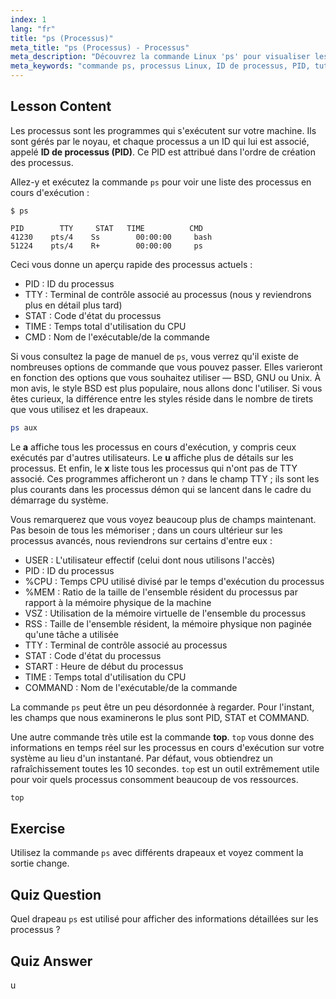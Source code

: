 ```yaml
---
index: 1
lang: "fr"
title: "ps (Processus)"
meta_title: "ps (Processus) - Processus"
meta_description: "Découvrez la commande Linux 'ps' pour visualiser les processus en cours d'exécution et comprendre les ID de processus (PID). Obtenez un guide pour débutants sur la gestion des processus."
meta_keywords: "commande ps, processus Linux, ID de processus, PID, tutoriel Linux, débutant, guide, commande top"
---
```


## Lesson Content

Les processus sont les programmes qui s'exécutent sur votre machine. Ils sont gérés par le noyau, et chaque processus a un ID qui lui est associé, appelé **ID de processus (PID)**. Ce PID est attribué dans l'ordre de création des processus.

Allez-y et exécutez la commande `ps` pour voir une liste des processus en cours d'exécution :

```plaintext
$ ps

PID        TTY     STAT   TIME          CMD
41230    pts/4    Ss        00:00:00     bash
51224    pts/4    R+        00:00:00     ps
```

Ceci vous donne un aperçu rapide des processus actuels :

- PID : ID du processus
- TTY : Terminal de contrôle associé au processus (nous y reviendrons plus en détail plus tard)
- STAT : Code d'état du processus
- TIME : Temps total d'utilisation du CPU
- CMD : Nom de l'exécutable/de la commande

Si vous consultez la page de manuel de `ps`, vous verrez qu'il existe de nombreuses options de commande que vous pouvez passer. Elles varieront en fonction des options que vous souhaitez utiliser — BSD, GNU ou Unix. À mon avis, le style BSD est plus populaire, nous allons donc l'utiliser. Si vous êtes curieux, la différence entre les styles réside dans le nombre de tirets que vous utilisez et les drapeaux.

```bash
ps aux
```

Le **a** affiche tous les processus en cours d'exécution, y compris ceux exécutés par d'autres utilisateurs. Le **u** affiche plus de détails sur les processus. Et enfin, le **x** liste tous les processus qui n'ont pas de TTY associé. Ces programmes afficheront un `?` dans le champ TTY ; ils sont les plus courants dans les processus démon qui se lancent dans le cadre du démarrage du système.

Vous remarquerez que vous voyez beaucoup plus de champs maintenant. Pas besoin de tous les mémoriser ; dans un cours ultérieur sur les processus avancés, nous reviendrons sur certains d'entre eux :

- USER : L'utilisateur effectif (celui dont nous utilisons l'accès)
- PID : ID du processus
- %CPU : Temps CPU utilisé divisé par le temps d'exécution du processus
- %MEM : Ratio de la taille de l'ensemble résident du processus par rapport à la mémoire physique de la machine
- VSZ : Utilisation de la mémoire virtuelle de l'ensemble du processus
- RSS : Taille de l'ensemble résident, la mémoire physique non paginée qu'une tâche a utilisée
- TTY : Terminal de contrôle associé au processus
- STAT : Code d'état du processus
- START : Heure de début du processus
- TIME : Temps total d'utilisation du CPU
- COMMAND : Nom de l'exécutable/de la commande

La commande `ps` peut être un peu désordonnée à regarder. Pour l'instant, les champs que nous examinerons le plus sont PID, STAT et COMMAND.

Une autre commande très utile est la commande **top**. `top` vous donne des informations en temps réel sur les processus en cours d'exécution sur votre système au lieu d'un instantané. Par défaut, vous obtiendrez un rafraîchissement toutes les 10 secondes. `top` est un outil extrêmement utile pour voir quels processus consomment beaucoup de vos ressources.

```bash
top
```

## Exercise

Utilisez la commande `ps` avec différents drapeaux et voyez comment la sortie change.

## Quiz Question

Quel drapeau `ps` est utilisé pour afficher des informations détaillées sur les processus ?

## Quiz Answer

u
